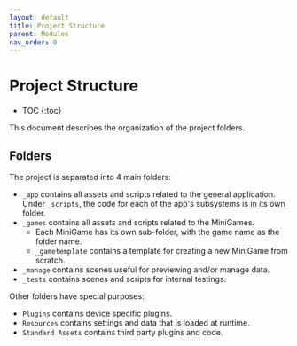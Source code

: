 ```yaml
---
layout: default
title: Project Structure
parent: Modules
nav_order: 0
---
```

# Project Structure

* TOC
{:toc}

This document describes the organization of the project folders.

## Folders

The project is separated into 4 main folders:

- `_app` contains all assets and scripts related to the general application. Under `_scripts`, the code for each of the app's subsystems is in its own folder.
- `_games` contains all assets and scripts related to the MiniGames.
  - Each MiniGame has its own sub-folder, with the game name as the folder name.
  - `_gametemplate` contains a template for creating a new MiniGame from scratch.
- `_manage` contains scenes useful for previewing and/or manage data.
- `_tests` contains scenes and scripts for internal testings.

Other folders have special purposes:

- `Plugins` contains device specific plugins.
- `Resources` contains settings and data that is loaded at runtime.
- `Standard Assets` contains third party plugins and code.
